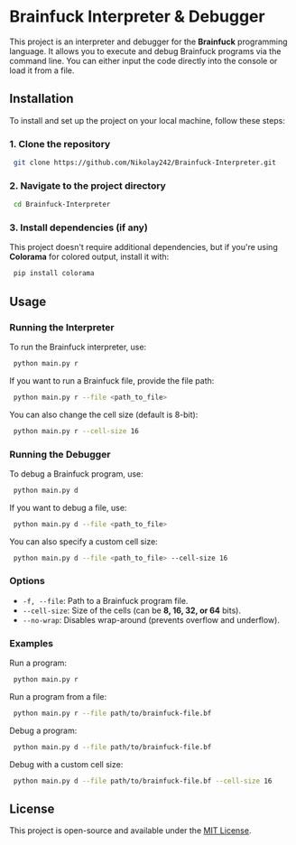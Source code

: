 # Brainfuck Interpreter & Debugger

This project is an interpreter and debugger for the **Brainfuck** programming language. It allows you to execute and debug Brainfuck programs via the command line. You can either input the code directly into the console or load it from a file.

## Installation

To install and set up the project on your local machine, follow these steps:

### 1. Clone the repository
```sh
 git clone https://github.com/Nikolay242/Brainfuck-Interpreter.git
```

### 2. Navigate to the project directory
```sh
 cd Brainfuck-Interpreter
```

### 3. Install dependencies (if any)
This project doesn't require additional dependencies, but if you're using **Colorama** for colored output, install it with:
```sh
 pip install colorama
```

## Usage

### Running the Interpreter
To run the Brainfuck interpreter, use:
```sh
 python main.py r
```

If you want to run a Brainfuck file, provide the file path:
```sh
 python main.py r --file <path_to_file>
```

You can also change the cell size (default is 8-bit):
```sh
 python main.py r --cell-size 16
```

### Running the Debugger
To debug a Brainfuck program, use:
```sh
 python main.py d
```

If you want to debug a file, use:
```sh
 python main.py d --file <path_to_file>
```

You can also specify a custom cell size:
```sh
 python main.py d --file <path_to_file> --cell-size 16
```

### Options
- `-f, --file`: Path to a Brainfuck program file.
- `--cell-size`: Size of the cells (can be **8, 16, 32, or 64** bits).
- `--no-wrap`: Disables wrap-around (prevents overflow and underflow).

### Examples
Run a program:
```sh
 python main.py r
```

Run a program from a file:
```sh
 python main.py r --file path/to/brainfuck-file.bf
```

Debug a program:
```sh
 python main.py d --file path/to/brainfuck-file.bf
```

Debug with a custom cell size:
```sh
 python main.py d --file path/to/brainfuck-file.bf --cell-size 16
```

## License
This project is open-source and available under the [MIT License](LICENSE).
